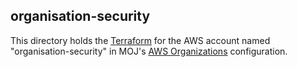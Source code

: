 ## organisation-security

This directory holds the [Terraform](https://terraform.io) for the AWS account named "organisation-security" in MOJ's [AWS Organizations](https://aws.amazon.com/organizations/) configuration.
